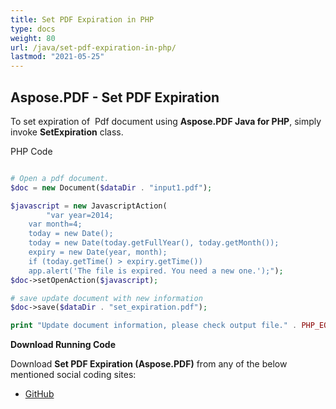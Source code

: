 ```yaml
---
title: Set PDF Expiration in PHP
type: docs
weight: 80
url: /java/set-pdf-expiration-in-php/
lastmod: "2021-05-25"
---
```


## Aspose.PDF - Set PDF Expiration

To set expiration of  Pdf document using **Aspose.PDF Java for PHP**, simply invoke **SetExpiration** class.

PHP Code

```php

# Open a pdf document.
$doc = new Document($dataDir . "input1.pdf");

$javascript = new JavascriptAction(
        "var year=2014;
    var month=4;
    today = new Date();
    today = new Date(today.getFullYear(), today.getMonth());
    expiry = new Date(year, month);
    if (today.getTime() > expiry.getTime())
    app.alert('The file is expired. You need a new one.');");
$doc->setOpenAction($javascript);

# save update document with new information
$doc->save($dataDir . "set_expiration.pdf");

print "Update document information, please check output file." . PHP_EOL;

```

**Download Running Code**

Download **Set PDF Expiration (Aspose.PDF)** from any of the below mentioned social coding sites:

- [GitHub](https://github.com/aspose-pdf/Aspose.PDF-for-Java/blob/master/Plugins/Aspose_Pdf_Java_for_PHP/src/Aspose/Pdf/WorkingWithDocumentObject/SetExpiration.php)
